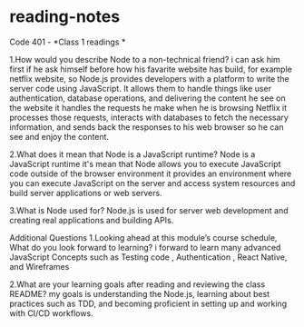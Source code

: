 # reading-notes
Code 401 - *Class 1 readings *

1.How would you describe Node to a non-technical friend?
i can ask him first if he ask himself before how his favarite website has build, for example netflix website, so Node.js provides developers with a platform to write the server code using JavaScript. It allows them to handle things like user authentication, database operations, and delivering the content he see on the website it handles the requests he make when he is browsing Netflix it processes those requests, interacts with databases to fetch the necessary information, and sends back the responses to his web browser so he can see and enjoy the content.

2.What does it mean that Node is a JavaScript runtime?
Node is a JavaScript runtime it's mean that Node allows you to execute JavaScript code outside of the browser environment it provides an environment where you can execute JavaScript on the server and access system resources and build server applications or web servers.

3.What is Node used for?
Node.js is used for server web development and creating real applications and building APIs.



Additional Questions
1.Looking ahead at this module’s course schedule, What do you look forward to learning?
i forward to learn many advanced JavaScript Concepts such as Testing code , Authentication , React Native, and Wireframes

2.What are your learning goals after reading and reviewing the class README?
my goals is understanding the Node.js, learning about best practices such as TDD, and becoming proficient in setting up and working with CI/CD workflows.

